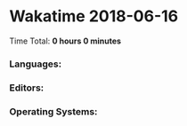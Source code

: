 # Wakatime 2018-06-16

Time Total: **0 hours 0 minutes**

### Languages:

### Editors:

### Operating Systems:

